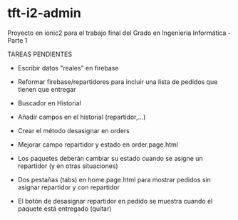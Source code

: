 # tft-i2-admin
Proyecto en ionic2 para el trabajo final del Grado en Ingeniería Informática - Parte 1

TAREAS PENDIENTES

- Escribir datos "reales" en firebase

- Reformar firebase/repartidores para incluir una lista de pedidos que tienen que entregar
- Buscador en Historial
- Añadir campos en el historial (repartidor,...)
- Crear el método desasignar en orders
- Mejorar campo repartidor y estado en order.page.html
- Los paquetes deberán cambiar su estado cuando se asigne un repartidor (y en otras situaciones)
- Dos pestañas (tabs) en home.page.html para mostrar pedidos sin asignar repartidor y con repartidor
- El botón de desasignar repartidor en pedido se muestra cuando el paquete está entregado (quitar)
